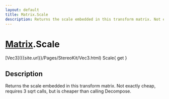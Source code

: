 ```yaml
---
layout: default
title: Matrix.Scale
description: Returns the scale embedded in this transform matrix. Not exactly cheap, requires 3 sqrt calls, but is cheaper than calling Decompose.
---
```

# [Matrix]({{site.url}}/Pages/StereoKit/Matrix.html).Scale

<div class='signature' markdown='1'>
[Vec3]({{site.url}}/Pages/StereoKit/Vec3.html) Scale{ get }
</div>

## Description
Returns the scale embedded in this transform matrix. Not
exactly cheap, requires 3 sqrt calls, but is cheaper than calling
Decompose.

